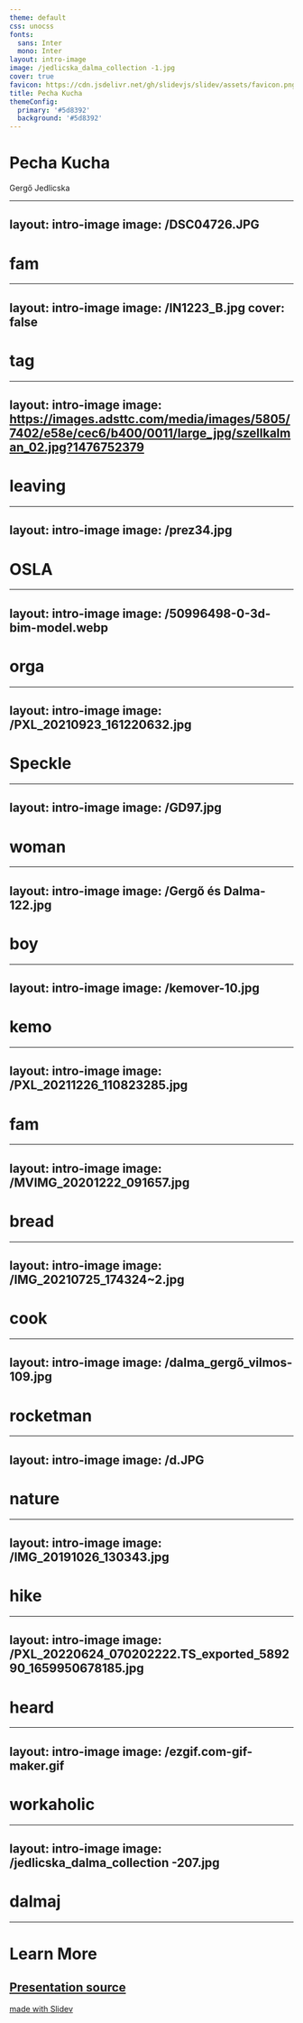 ```yaml
---
theme: default
css: unocss
fonts:
  sans: Inter
  mono: Inter
layout: intro-image
image: /jedlicska_dalma_collection -1.jpg
cover: true
favicon: https://cdn.jsdelivr.net/gh/slidevjs/slidev/assets/favicon.png
title: Pecha Kucha
themeConfig:
  primary: '#5d8392'
  background: '#5d8392'
---
```


# Pecha Kucha

<div class="">
  <span class="font-100">
    Gergő Jedlicska
  </span>
</div>

<!--
I'll try to stick to the Pecha Kucha format 20 slides 20 seconds.
So her are 20 life events that shaped me the most in semi chronological order.  
-->

---
layout: intro-image
image: /DSC04726.JPG
---

# fam 

---
layout: intro-image
image: /IN1223_B.jpg
cover: false
---

# tag

--- 
layout: intro-image
image: https://images.adsttc.com/media/images/5805/7402/e58e/cec6/b400/0011/large_jpg/szellkalman_02.jpg?1476752379
---

# leaving

---
layout: intro-image
image: /prez34.jpg
---

# OSLA

---
layout: intro-image
image: /50996498-0-3d-bim-model.webp
---
# orga 

---
layout: intro-image
image: /PXL_20210923_161220632.jpg
---
# Speckle

---
layout: intro-image
image: /GD97.jpg
---

# woman 

---
layout: intro-image
image: /Gergő és Dalma-122.jpg
---

# boy 

---
layout: intro-image
image: /kemover-10.jpg
---

# kemo 

---
layout: intro-image
image: /PXL_20211226_110823285.jpg
---
# fam

---
layout: intro-image
image: /MVIMG_20201222_091657.jpg
---
# bread
---
layout: intro-image
image: /IMG_20210725_174324~2.jpg
---
# cook

---
layout: intro-image
image: /dalma_gergő_vilmos-109.jpg
---
# rocketman
---
layout: intro-image
image: /d.JPG
---
# nature
---
layout: intro-image
image: /IMG_20191026_130343.jpg
---
# hike
---
layout: intro-image
image: /PXL_20220624_070202222.TS_exported_589290_1659950678185.jpg
---
# heard 

---
layout: intro-image
image: /ezgif.com-gif-maker.gif
---
# workaholic
---
layout: intro-image
image: /jedlicska_dalma_collection -207.jpg
---
# dalmaj 
---
# Learn More

## [Presentation source](https://github.com/gjedlicska/pecha_kucha)

[made with Slidev](https://sli.dev)
